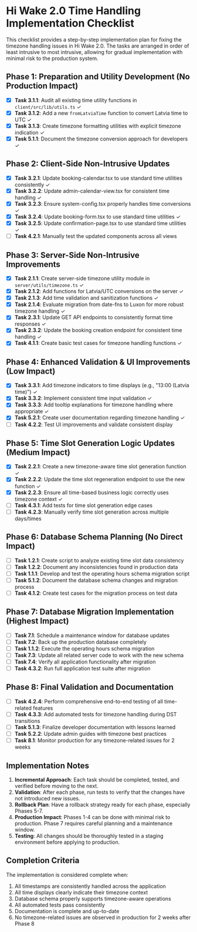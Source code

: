 # Hi Wake 2.0 Time Handling Implementation Checklist

This checklist provides a step-by-step implementation plan for fixing the timezone handling issues in Hi Wake 2.0. The tasks are arranged in order of least intrusive to most intrusive, allowing for gradual implementation with minimal risk to the production system.

## Phase 1: Preparation and Utility Development (No Production Impact)

- [x] **Task 3.1.1**: Audit all existing time utility functions in `client/src/lib/utils.ts` ✓
- [x] **Task 3.1.2**: Add a new `fromLatviaTime` function to convert Latvia time to UTC ✓
- [x] **Task 3.1.3**: Create timezone formatting utilities with explicit timezone indication ✓
- [x] **Task 5.1.1**: Document the timezone conversion approach for developers ✓

## Phase 2: Client-Side Non-Intrusive Updates

- [x] **Task 3.2.1**: Update booking-calendar.tsx to use standard time utilities consistently ✓
- [x] **Task 3.2.2**: Update admin-calendar-view.tsx for consistent time handling ✓
- [x] **Task 3.2.3**: Ensure system-config.tsx properly handles time conversions ✓
- [x] **Task 3.2.4**: Update booking-form.tsx to use standard time utilities ✓
- [x] **Task 3.2.5**: Update confirmation-page.tsx to use standard time utilities ✓
- [ ] **Task 4.2.1**: Manually test the updated components across all views

## Phase 3: Server-Side Non-Intrusive Improvements

- [x] **Task 2.1.1**: Create server-side timezone utility module in `server/utils/timezone.ts` ✓
- [x] **Task 2.1.2**: Add functions for Latvia/UTC conversions on the server ✓
- [x] **Task 2.1.3**: Add time validation and sanitization functions ✓
- [x] **Task 2.1.4**: Evaluate migration from date-fns to Luxon for more robust timezone handling ✓
- [x] **Task 2.3.1**: Update GET API endpoints to consistently format time responses ✓
- [x] **Task 2.3.2**: Update the booking creation endpoint for consistent time handling ✓
- [x] **Task 4.1.1**: Create basic test cases for timezone handling functions ✓

## Phase 4: Enhanced Validation & UI Improvements (Low Impact)

- [x] **Task 3.3.1**: Add timezone indicators to time displays (e.g., "13:00 (Latvia time)") ✓
- [x] **Task 3.3.2**: Implement consistent time input validation ✓
- [x] **Task 3.3.3**: Add tooltip explanations for timezone handling where appropriate ✓
- [x] **Task 5.2.1**: Create user documentation regarding timezone handling ✓
- [ ] **Task 4.2.2**: Test UI improvements and validate consistent display

## Phase 5: Time Slot Generation Logic Updates (Medium Impact)

- [x] **Task 2.2.1**: Create a new timezone-aware time slot generation function ✓
- [x] **Task 2.2.2**: Update the time slot regeneration endpoint to use the new function ✓
- [x] **Task 2.2.3**: Ensure all time-based business logic correctly uses timezone context ✓
- [ ] **Task 4.3.1**: Add tests for time slot generation edge cases
- [ ] **Task 4.2.3**: Manually verify time slot generation across multiple days/times

## Phase 6: Database Schema Planning (No Direct Impact)

- [ ] **Task 1.2.1**: Create script to analyze existing time slot data consistency
- [ ] **Task 1.2.2**: Document any inconsistencies found in production data
- [ ] **Task 1.1.1**: Develop and test the operating hours schema migration script
- [ ] **Task 5.1.2**: Document the database schema changes and migration process
- [ ] **Task 4.1.2**: Create test cases for the migration process on test data

## Phase 7: Database Migration Implementation (Highest Impact)

- [ ] **Task 7.1**: Schedule a maintenance window for database updates
- [ ] **Task 7.2**: Back up the production database completely
- [ ] **Task 1.1.2**: Execute the operating hours schema migration
- [ ] **Task 7.3**: Update all related server code to work with the new schema
- [ ] **Task 7.4**: Verify all application functionality after migration
- [ ] **Task 4.3.2**: Run full application test suite after migration

## Phase 8: Final Validation and Documentation

- [ ] **Task 4.2.4**: Perform comprehensive end-to-end testing of all time-related features
- [ ] **Task 4.3.3**: Add automated tests for timezone handling during DST transitions
- [ ] **Task 5.1.3**: Finalize developer documentation with lessons learned
- [ ] **Task 5.2.2**: Update admin guides with timezone best practices
- [ ] **Task 8.1**: Monitor production for any timezone-related issues for 2 weeks

## Implementation Notes

1. **Incremental Approach**: Each task should be completed, tested, and verified before moving to the next.
2. **Validation**: After each phase, run tests to verify that the changes have not introduced new issues.
3. **Rollback Plan**: Have a rollback strategy ready for each phase, especially Phases 5-7.
4. **Production Impact**: Phases 1-4 can be done with minimal risk to production. Phase 7 requires careful planning and a maintenance window.
5. **Testing**: All changes should be thoroughly tested in a staging environment before applying to production.

## Completion Criteria

The implementation is considered complete when:

1. All timestamps are consistently handled across the application
2. All time displays clearly indicate their timezone context
3. Database schema properly supports timezone-aware operations
4. All automated tests pass consistently
5. Documentation is complete and up-to-date
6. No timezone-related issues are observed in production for 2 weeks after Phase 8
